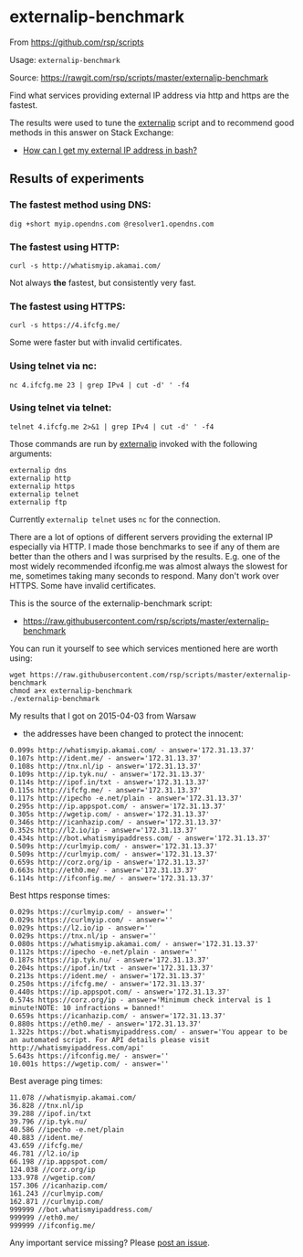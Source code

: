 externalip-benchmark
====================
From https://github.com/rsp/scripts

Usage: `externalip-benchmark`

Source: https://rawgit.com/rsp/scripts/master/externalip-benchmark

Find what services providing external IP address via http and https are the fastest.

The results were used to tune the [externalip](externalip.md) script
and to recommend good methods in this answer on Stack Exchange:

* [How can I get my external IP address in bash?](https://unix.stackexchange.com/questions/22615/how-can-i-get-my-external-ip-address-in-bash/194136#194136)

## Results of experiments

### The fastest method using DNS:
```
dig +short myip.opendns.com @resolver1.opendns.com
```

### The fastest using HTTP:
```
curl -s http://whatismyip.akamai.com/
```
Not always **the** fastest, but consistently very fast.

### The fastest using HTTPS:
```
curl -s https://4.ifcfg.me/
```
Some were faster but with invalid certificates.

### Using telnet via nc:
```
nc 4.ifcfg.me 23 | grep IPv4 | cut -d' ' -f4
```

### Using telnet via telnet:
```
telnet 4.ifcfg.me 2>&1 | grep IPv4 | cut -d' ' -f4
```

Those commands are run by [externalip](externalip.md) invoked with the following arguments:

	externalip dns
	externalip http
	externalip https
	externalip telnet
	externalip ftp

Currently `externalip telnet` uses `nc` for the connection.

There are a lot of options of different servers providing the external IP especially via HTTP.
I made those benchmarks to see if any of them are better than the others and I was surprised by the results.
E.g. one of the most widely recommended ifconfig.me was almost always the slowest for me, sometimes taking many seconds to respond. Many don't work over HTTPS. Some have invalid certificates.

This is the source of the externalip-benchmark script:

* https://raw.githubusercontent.com/rsp/scripts/master/externalip-benchmark

You can run it yourself to see which services mentioned here are worth using:

    wget https://raw.githubusercontent.com/rsp/scripts/master/externalip-benchmark
    chmod a+x externalip-benchmark
    ./externalip-benchmark

My results that I got on 2015-04-03 from Warsaw
- the addresses have been changed to protect the innocent:
```
0.099s http://whatismyip.akamai.com/ - answer='172.31.13.37'
0.107s http://ident.me/ - answer='172.31.13.37'
0.108s http://tnx.nl/ip - answer='172.31.13.37'
0.109s http://ip.tyk.nu/ - answer='172.31.13.37'
0.114s http://ipof.in/txt - answer='172.31.13.37'
0.115s http://ifcfg.me/ - answer='172.31.13.37'
0.117s http://ipecho -e.net/plain - answer='172.31.13.37'
0.295s http://ip.appspot.com/ - answer='172.31.13.37'
0.305s http://wgetip.com/ - answer='172.31.13.37'
0.346s http://icanhazip.com/ - answer='172.31.13.37'
0.352s http://l2.io/ip - answer='172.31.13.37'
0.434s http://bot.whatismyipaddress.com/ - answer='172.31.13.37'
0.509s http://curlmyip.com/ - answer='172.31.13.37'
0.509s http://curlmyip.com/ - answer='172.31.13.37'
0.659s http://corz.org/ip - answer='172.31.13.37'
0.663s http://eth0.me/ - answer='172.31.13.37'
6.114s http://ifconfig.me/ - answer='172.31.13.37'
```
Best https response times:
```
0.029s https://curlmyip.com/ - answer=''
0.029s https://curlmyip.com/ - answer=''
0.029s https://l2.io/ip - answer=''
0.029s https://tnx.nl/ip - answer=''
0.080s https://whatismyip.akamai.com/ - answer='172.31.13.37'
0.112s https://ipecho -e.net/plain - answer=''
0.187s https://ip.tyk.nu/ - answer='172.31.13.37'
0.204s https://ipof.in/txt - answer='172.31.13.37'
0.213s https://ident.me/ - answer='172.31.13.37'
0.250s https://ifcfg.me/ - answer='172.31.13.37'
0.440s https://ip.appspot.com/ - answer='172.31.13.37'
0.574s https://corz.org/ip - answer='Minimum check interval is 1 minute!NOTE: 10 infractions = banned!'
0.659s https://icanhazip.com/ - answer='172.31.13.37'
0.880s https://eth0.me/ - answer='172.31.13.37'
1.322s https://bot.whatismyipaddress.com/ - answer='You appear to be an automated script. For API details please visit http://whatismyipaddress.com/api'
5.643s https://ifconfig.me/ - answer=''
10.001s https://wgetip.com/ - answer=''
```
Best average ping times:
```
11.078 //whatismyip.akamai.com/
36.828 //tnx.nl/ip
39.288 //ipof.in/txt
39.796 //ip.tyk.nu/
40.586 //ipecho -e.net/plain
40.883 //ident.me/
43.659 //ifcfg.me/
46.781 //l2.io/ip
66.198 //ip.appspot.com/
124.038 //corz.org/ip
133.978 //wgetip.com/
157.306 //icanhazip.com/
161.243 //curlmyip.com/
162.871 //curlmyip.com/
999999 //bot.whatismyipaddress.com/
999999 //eth0.me/
999999 //ifconfig.me/
```
Any important service missing? Please [post an issue](https://github.com/rsp/scripts/issues).
